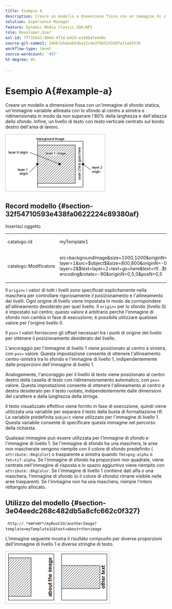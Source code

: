 ```yaml
---
title: Esempio A
description: Creare un modello a dimensione fissa con un'immagine di sfondo statica, un'immagine variabile allineata con lo sfondo al centro a sinistra e ridimensionata in modo da non superare l'80% della larghezza e dell'altezza dello sfondo. Infine, un livello di testo con testo verticale centrato sul bordo destro dell'area di lavoro.
solution: Experience Manager
feature: Dynamic Media Classic,SDK/API
role: Developer,User
exl-id: 7f731b41-994d-4f1d-b42d-e14db47e4d6c
source-git-commit: 24667a5ebab54ba22c4a3f6b52d19d7a31a93576
workflow-type: tm+mt
source-wordcount: '457'
ht-degree: 0%

---
```


# Esempio A{#example-a}

Creare un modello a dimensione fissa con un&#39;immagine di sfondo statica, un&#39;immagine variabile allineata con lo sfondo al centro a sinistra e ridimensionata in modo da non superare l&#39;80% della larghezza e dell&#39;altezza dello sfondo. Infine, un livello di testo con testo verticale centrato sul bordo destro dell&#39;area di lavoro.

![Esempio di immagine A](assets/examplea.png)

## Record modello {#section-32f54710593e438fa0622224c89380af}

Inserisci oggetto

<table id="simpletable_97ECA49445634F59B3F1D100412EFC70"> 
 <tr class="strow"> 
  <td class="stentry"> <p> <span class="codeph"> catalogo::Id </span> </p> </td> 
  <td class="stentry"> <p> <span class="codeph"> myTemplate1 </span> </p> </td> 
 </tr> 
 <tr class="strow"> 
  <td class="stentry"> <p> <span class="codeph"> catalogo::Modificatore </span> </p> </td> 
  <td class="stentry"> <p> <span class="codeph"> src=backgroundImage&amp;size=1000,1000&amp;originN=0,0&amp; layer=1&amp;src=$object$&amp;size=800,800&amp;originN=-0,5,0&amp;posN=-0,5,0&amp; layer=2&amp;$text=layer+2+text+go+here&amp;text=rtf...$text$...rtf-encoding&amp;rotate=-90&amp;originN=0,5,0&amp;posN=0,5 </span> </p> </td> 
 </tr> 
</table>

Il `origin=` i valori di tutti i livelli sono specificati esplicitamente nella maschera per controllare rigorosamente il posizionamento e l&#39;allineamento dei livelli. Ogni origine di livello viene impostata in modo da corrispondere all&#39;allineamento desiderato per quel livello. Il `origin=` per lo sfondo (livello 0) è impostato sul centro; questo valore è arbitrario perché l&#39;immagine di sfondo non cambia in fase di esecuzione; è possibile utilizzare qualsiasi valore per l&#39;origine livello 0.

Il `pos=` I valori forniscono gli offset necessari tra i punti di origine del livello per ottenere il posizionamento desiderato del livello.

L&#39;ancoraggio per l&#39;immagine di livello 1 viene posizionato al centro a sinistra, con `pos=` valore. Questa impostazione consente di ottenere l&#39;allineamento centro-sinistra tra lo sfondo e l&#39;immagine di livello 1, indipendentemente dalle proporzioni dell&#39;immagine di livello 1.

Analogamente, l&#39;ancoraggio per il livello di testo viene posizionato al centro destro della casella di testo con ridimensionamento automatico, con `pos=` valore. Questa impostazione consente di ottenere l&#39;allineamento al centro a destra desiderato per il testo ruotato, indipendentemente dalle dimensioni del carattere e dalla lunghezza della stringa.

Il testo visualizzato effettivo viene fornito in fase di esecuzione, quindi viene utilizzata una variabile per separare il testo dalla busta di formattazione rtf. La variabile predefinita `$object` viene utilizzato per l&#39;immagine di livello 1. Questa variabile consente di specificare questa immagine nel percorso della richiesta.

Qualsiasi immagine può essere utilizzata per l&#39;immagine di sfondo e l&#39;immagine di livello 1. Se l&#39;immagine di sfondo ha una maschera, le aree non mascherate vengono riempite con il colore di sfondo predefinito ( `attribute::BkgColor`) o trasparente a sinistra quando `fmt=png-alpha` o `fmt=tif-alpha`. Se l&#39;immagine di sfondo ha proporzioni non quadrate, viene centrata nell&#39;immagine di risposta e lo spazio aggiuntivo viene riempito con `attribute::BkgColor`. Se l&#39;immagine di livello 1 contiene dati alfa o una maschera, l&#39;immagine di sfondo (o il colore di sfondo) rimane visibile nelle aree trasparenti. Se l&#39;immagine non ha una maschera, riempie l&#39;intero rettangolo allocato.

## Utilizzo del modello {#section-3e04eedc268c482db5a8cfc662c0f327}

` http:// *`server`*/myRootId/anotherImage?template=myTemplate1&$text=about+the+image`

L&#39;immagine seguente mostra il risultato composito per diverse proporzioni dell&#39;immagine di livello 1 e diverse stringhe di testo.

![Esempio di immagine di un risultato composito](assets/exampleausing.png)
